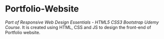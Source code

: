 # Portfolio-Website
_Part of Responsive Web Design Essentials - HTML5 CSS3 Bootstrap Udemy Course._
It is created using HTML, CSS and JS to design the front-end of Portfolio website.
